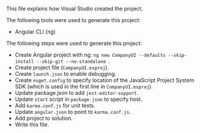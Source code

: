 This file explains how Visual Studio created the project.

The following tools were used to generate this project:
- Angular CLI (ng)

The following steps were used to generate this project:
- Create Angular project with ng: `ng new CompanyUI --defaults --skip-install --skip-git --no-standalone `.
- Create project file (`CompanyUI.esproj`).
- Create `launch.json` to enable debugging.
- Create `nuget.config` to specify location of the JavaScript Project System SDK (which is used in the first line in `CompanyUI.esproj`).
- Update package.json to add `jest-editor-support`.
- Update `start` script in `package.json` to specify host.
- Add `karma.conf.js` for unit tests.
- Update `angular.json` to point to `karma.conf.js`.
- Add project to solution.
- Write this file.
